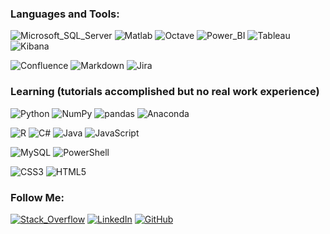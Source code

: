 ### Languages and Tools:
![Microsoft_SQL_Server](https://img.shields.io/badge/-Microsoft_SQL_Server-cc2927?style=for-the-badge&logo=microsoft-sql-server&logoColor=FFFFFF)
![Matlab](https://img.shields.io/badge/-MatLab-0076A8?style=for-the-badge&logo=mathworks&logoColor=FFFFFF)
![Octave](https://img.shields.io/badge/-Octave-0790c0?style=for-the-badge&logo=octave&logoColor=FFFFFF)
![Power_BI](https://img.shields.io/badge/-Power_BI-F2C811?style=for-the-badge&logo=Power-BI&logoColor=000000)
![Tableau](https://img.shields.io/badge/-Tableau-E97627?style=for-the-badge&logo=tableau&logoColor=FFFFFF)
![Kibana](https://img.shields.io/badge/-Kibana-005571?style=for-the-badge&logo=kibana&logoColor=FFFFFF)

![Confluence](https://img.shields.io/badge/-Confluence-172B4D?style=for-the-badge&logo=Confluence&logoColor=FFFFFF)
![Markdown](https://img.shields.io/badge/-Markdown-000000?style=for-the-badge&logo=Markdown&logoColor=FFFFFF)
![Jira](https://img.shields.io/badge/-Jira-3776AB?style=for-the-badge&logo=Jira&logoColor=FFFFFF)

### Learning (tutorials accomplished but no real work experience)
![Python](https://img.shields.io/badge/-Python-3776AB?style=for-the-badge&logo=Python&logoColor=FFFFFF)
![NumPy](https://img.shields.io/badge/-NumPy-013243?style=for-the-badge&logo=NumPy&logoColor=FFFFFF)
![pandas](https://img.shields.io/badge/-pandas-150458?style=for-the-badge&logo=pandas&logoColor=FFFFFF)
![Anaconda](https://img.shields.io/badge/-Anaconda-44A833?style=for-the-badge&logo=Anaconda&logoColor=FFFFFF)

![R](https://img.shields.io/badge/-R-276DC3?style=for-the-badge&logo=R&logoColor=FFFFFF)
![C#](https://img.shields.io/badge/-C_%23-239120?style=for-the-badge&logo=C-Sharp&logoColor=FFFFFF)
![Java](https://img.shields.io/badge/-Java-007396?style=for-the-badge&logo=Java&logoColor=FFFFFF)
![JavaScript](https://img.shields.io/badge/-JavaScript-F7DF1E?style=for-the-badge&logo=JavaScript&logoColor=000000)

![MySQL](https://img.shields.io/badge/-MySQL-4479A1?style=for-the-badge&logo=MySQL&logoColor=FFFFFF)
![PowerShell](https://img.shields.io/badge/-PowerShell-5391fe?style=for-the-badge&logo=PowerShell&logoColor=FFFFFF)

![CSS3](https://img.shields.io/badge/-CSS3-1572B6?style=for-the-badge&logo=CSS3&logoColor=FFFFFF)
![HTML5](https://img.shields.io/badge/-HTML5-E34F26?style=for-the-badge&logo=HTML5&logoColor=FFFFFF)

 <!--![Looker](https://img.shields.io/badge/-Looker-4285F4?style=for-the-badge&logo=Looker&logoColor=FFFFFF)-->
### Follow Me:
[![Stack_Overflow](https://img.shields.io/badge/-Stack_Overflow-F58025?style=for-the-badge&logo=Stack-Overflow&logoColor=FFFFFF)](https://stackoverflow.com/users/6165594/denis)
[![LinkedIn](https://img.shields.io/badge/-LinkedIn-0A66C2?style=for-the-badge&logo=linkedin&logoColor=FFFFFF)](https://www.linkedin.com/in/denis-sipchenko)
[![GitHub](https://img.shields.io/badge/-GitHub-181717?style=for-the-badge&logo=GitHub&logoColor=FFFFFF)](https://github.com/DenisSipchenko)
